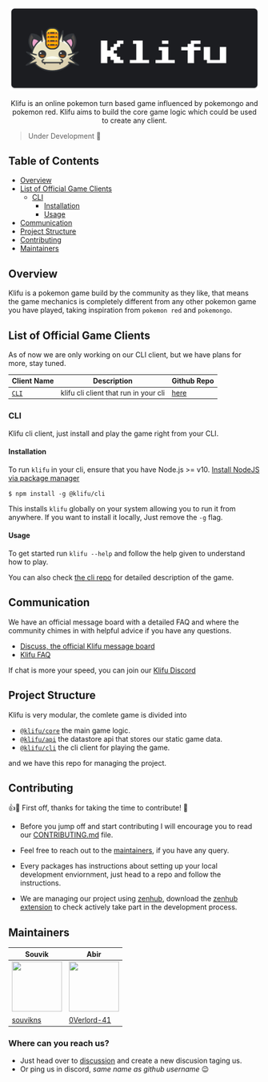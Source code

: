 <p align="center">
<img src="https://github.com/Klifu/klifu/blob/main/assets/banner-dark.png" alt="banner" width="500" />

<p align="center">
Klifu is an online pokemon turn based game influenced by pokemongo and pokemon red. Klifu aims to build the core game logic which could be used to create any client.
</p>
</p>

> Under Development 🔨

## Table of Contents

- [Overview](#overview)
- [List of Official Game Clients](#list-of-official-game-clients)
	- [CLI](#cli)
		- [Installation](#installation)
		- [Usage](#usage)
- [Communication](#communication)
- [Project Structure](#project-structure)
- [Contributing](#contributing)
- [Maintainers](#maintainers)

## Overview
Klifu is a pokemon game build by the community as they like, that means the game mechanics is completely different from any other pokemon game you have played, taking inspiration from `pokemon red` and `pokemongo`. 


## List of Official Game Clients
As of now we are only working on our CLI client, but we have plans for more, stay tuned. 

|Client Name|Description|Github Repo|
|-----------|-----------|-----------|
|[`CLI`](#cli)|klifu cli client that run in your cli|[here](https://github.com/klifu/cli)|

### CLI
Klifu cli client, just install and play the game right from your CLI. 

#### Installation 
To run `klifu` in your cli, ensure that you have Node.js >= v10. [Install NodeJS via package manager](https://nodejs.org/en/download/package-manager/)

```
$ npm install -g @klifu/cli
```
This installs `klifu` globally on your system allowing you to run it from anywhere.  If you want to install it locally, Just remove the `-g` flag.

#### Usage
To get started run `klifu --help` and follow the help given to understand how to play. 

You can also check [the cli repo](https://github.com/klifu/cli) for detailed description of the game. 


## Communication 
We have an official message board with a detailed FAQ and where the community chimes in with helpful advice if you have any questions.

- [Discuss, the official Klifu message board](https://github.com/Klifu/klifu/discussions)
- [Klifu FAQ](https://github.com/Klifu/klifu/discussions/categories/q-a)


If chat is more your speed, you can join our [Klifu Discord](https://discord.gg/ntyrnfAXqr)


## Project Structure
Klifu is very modular, the comlete game is divided into 
- [`@klifu/core`](https://github.com/klifu/core) the main game logic.
- [`@klifu/api`](https://github.com/klifu/api) the datastore api that stores our static game data. 
- [`@klifu/cli`](https://github.com/klifu/cli) the cli client for playing the game. 

and we have this repo for managing the project. 

## Contributing 
👍🎉 First off, thanks for taking the time to contribute! 🎉

- Before you jump off and start contributing I will encourage you to read our [CONTRIBUTING.md](./CONTRIBUTING.md) file. 

- Feel free to reach out to the [maintainers](#maintainers), if you have any query. 

- Every packages has instructions about setting up your local development enviornment, just head to a repo and follow the instructions. 

- We are managing our project using [zenhub](https://www.zenhub.com/), download the [zenhub extension](https://www.zenhub.com/extension) to check actively take part in the development process. 


## Maintainers

| Souvik     | Abir |
| ----------- | ----------- |
| <img src="https://avatars3.githubusercontent.com/u/41781438?s=460&u=00c443438c07ac2ffaef48bef755067522abc4bc&v=4" height="100" width="100">     | <img src="https://avatars.githubusercontent.com/u/42108740?v=4" height="100" width="100">       |
| [souvikns](https://github.com/souvikns)   | [0Verlord-41](https://github.com/0Verlord-41)       |

### Where can you reach us?
- Just head over to [discussion](https://github.com/Klifu/klifu/discussions) and create a new discusion taging us. 
- Or ping us in discord, *same name as github username* 😉